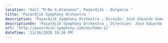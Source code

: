 ```yaml
---
location: 'Hall “M-Ro G.Atanasov”, Pazardjik - Bulgaria '
title: 'Pazardjik Symphony Orchestra '
description: 'Pazardjik Symphony Orchestra ; Direção: José Eduardo Gomes '
descriptionEn: 'Pazardjik Symphony Orchestra ; Direction: José Eduardo Gomes '
url: 'http://pazardzik-symphony.com/en/home-2/'
dateTime: '11/26/2020 18:30 PM'
---
```


